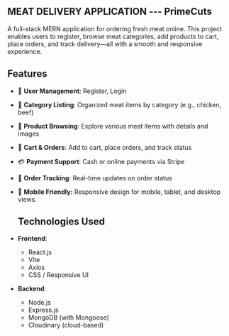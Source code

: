 ## MEAT DELIVERY APPLICATION --- PrimeCuts
A full-stack MERN application for ordering fresh meat online. This project enables users to register, browse meat categories, add products to cart, place orders, and track delivery—all with a smooth and responsive experience.

## Features
- 👤 **User Management**: Register, Login
- 📁 **Category Listing**: Organized meat items by category (e.g., chicken, beef)
- 🍖 **Product Browsing**: Explore various meat items with details and images
- 🛒 **Cart & Orders**: Add to cart, place orders, and track status
- 💳 **Payment Support**: Cash or online payments via Stripe
- 🚚 **Order Tracking**: Real-time updates on order status
- 📱 **Mobile Friendly:** Responsive design for mobile, tablet, and desktop views.

  ## Technologies Used

- **Frontend**:
  - React.js
  - Vite
  - Axios 
  - CSS / Responsive UI

- **Backend**:
  - Node.js
  - Express.js
  - MongoDB (with Mongoose)
  - Cloudinary (cloud-based)
